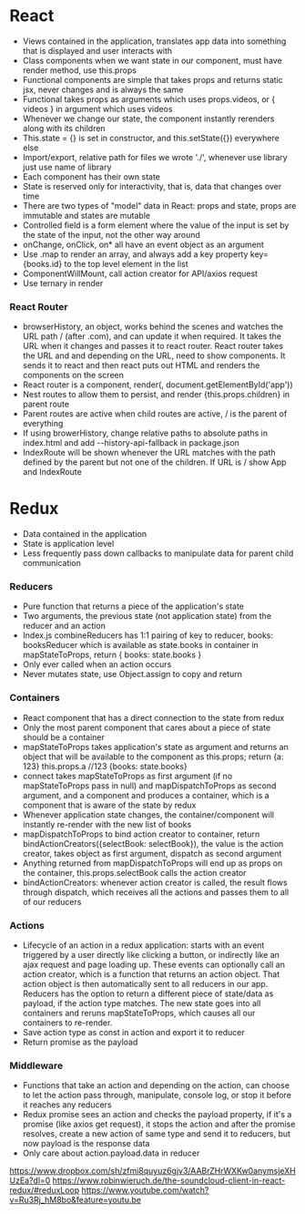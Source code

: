 # React

- Views contained in the application, translates app data into something that is displayed and user interacts with
- Class components when we want state in our component, must have render method, use this.props
- Functional components are simple that takes props and returns static jsx, never changes and is always the same
- Functional takes props as arguments which uses props.videos, or { videos } in argument which uses videos
- Whenever we change our state, the component instantly rerenders along with its children
- This.state = {} is set in constructor, and this.setState({}) everywhere else
- Import/export, relative path for files we wrote './', whenever use library just use name of library
- Each component has their own state
- State is reserved only for interactivity, that is, data that changes over time
- There are two types of "model" data in React: props and state, props are immutable and states are mutable
- Controlled field is a form element where the value of the input is set by the state of the input, not the other way around
- onChange, onClick, on* all have an event object as an argument
- Use .map to render an array, and always add a key property key={books.id} to the top level element in the list
- ComponentWillMount, call action creator for API/axios request
- Use ternary in render

### React Router

- browserHistory, an object, works behind the scenes and watches the URL path / (after .com), and can update it when required. It takes the URL when it changes and passes it to react router. React router takes the URL and and depending on the URL, need to show components. It sends it to react and then react puts out HTML and renders the components on the screen
- React router is a component, render(<Router/>, document.getElementById('app'))
- Nest routes to allow them to persist, and render {this.props.children} in parent route
- Parent routes are active when child routes are active, / is the parent of everything
- If using browerHistory, change relative paths to absolute paths in index.html <script src="/bundle.js"></script> and add --history-api-fallback in package.json
- IndexRoute will be shown whenever the URL matches with the path defined by the parent but not one of the children. If URL is / show App and IndexRoute

# Redux

- Data contained in the application
- State is application level
- Less frequently pass down callbacks to manipulate data for parent child communication

### Reducers

- Pure function that returns a piece of the application's state
- Two arguments, the previous state (not application state) from the reducer and an action
- Index.js combineReducers has 1:1 pairing of key to reducer, books: booksReducer which is available as state.books in container
in mapStateToProps, return { books: state.books }
- Only ever called when an action occurs
- Never mutates state, use Object.assign to copy and return

### Containers

- React component that has a direct connection to the state from redux
- Only the most parent component that cares about a piece of state should be a container
- mapStateToProps takes application's state as argument and returns an object that will be available to the component as this.props; return {a: 123} this.props.a //123 {books: state.books}
- connect takes mapStateToProps as first argument (if no mapStateToProps pass in null) and mapDispatchToProps as second argument, and a component and produces a container, which is a component that is aware of the state by redux
- Whenever application state changes, the container/component will instantly re-render with the new list of books
- mapDispatchToProps to bind action creator to container, return bindActionCreators({selectBook: selectBook}), the value is the action creator, takes object as first argument, dispatch as second argument
- Anything returned from mapDispatchToProps will end up as props on the container, this.props.selectBook calls the action creator
- bindActionCreators: whenever action creator is called, the result flows through dispatch, which receives all the actions and  passes them to all of our reducers

### Actions

- Lifecycle of an action in a redux application: starts with an event triggered by a user directly like clicking a button, or indirectly like an ajax request and page loading up. These events can optionally call an action creator, which is a function that returns an action object. That action object is then automatically sent to all reducers in our app. Reducers has the option to return a different piece of state/data as payload, if the action type matches. The new state goes into all containers and reruns mapStateToProps, which causes all our containers to re-render.
- Save action type as const in action and export it to reducer
- Return promise as the payload

### Middleware

- Functions that take an action and depending on the action, can choose to let the action pass through, manipulate, console log, or stop it before it reaches any reducers
- Redux promise sees an action and checks the payload property, if it's a promise (like axios get request), it stops the action and after the promise resolves, create a new action of same type and send it to reducers, but now payload is the response data
- Only care about action.payload.data in reducer

https://www.dropbox.com/sh/zfmi8quyuz6gjv3/AABrZHrWXKw0anymsjeXHUzEa?dl=0
https://www.robinwieruch.de/the-soundcloud-client-in-react-redux/#reduxLoop
https://www.youtube.com/watch?v=Ru3Rj_hM8bo&feature=youtu.be
